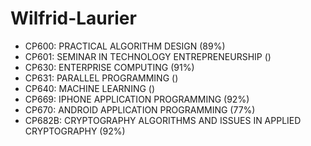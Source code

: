 # Wilfrid-Laurier

* CP600: PRACTICAL ALGORITHM DESIGN (89%)
* CP601: SEMINAR IN TECHNOLOGY ENTREPRENEURSHIP ()
* CP630: ENTERPRISE COMPUTING (91%)
* CP631: PARALLEL PROGRAMMING ()
* CP640: MACHINE LEARNING ()
* CP669: IPHONE APPLICATION PROGRAMMING (92%)
* CP670: ANDROID APPLICATION PROGRAMMING (77%)
* CP682B: CRYPTOGRAPHY ALGORITHMS AND ISSUES IN APPLIED CRYPTOGRAPHY (92%)
